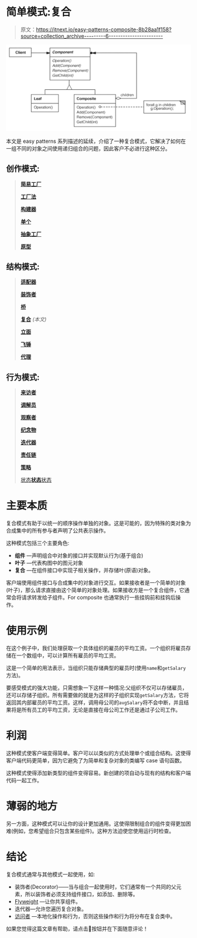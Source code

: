 # 简单模式:复合

> 原文：<https://itnext.io/easy-patterns-composite-8b28aa1f158?source=collection_archive---------6----------------------->

![](img/dd1f7de7dd648c2276f44a2e68637aee.png)

本文是 easy patterns 系列描述的延续，介绍了一种复合模式，它解决了如何在一组不同的对象之间使用递归组合的问题，因此客户不必进行这种区分。

## 创作模式:

> [**简易工厂**](/easy-patterns-simple-factory-b946a086fd7e)
> 
> [**工厂法**](/easy-patterns-factory-method-5f27385ac5c)
> 
> [**构建器**](/easy-patterns-builder-d85655bcf8aa)
> 
> [**单个**](/easy-patterns-singleton-283356fb29bf)
> 
> [**抽象工厂**](/easy-patterns-abstract-factory-2325cb398fc6)
> 
> [**原型**](/easy-patterns-prototype-e03ec6962f89)

## 结构模式:

> [**适配器**](/easy-patterns-adapter-9b5806cb346f)
> 
> [**装饰者**](/easy-patterns-decorator-eaa96c0550ea)
> 
> [**桥**](/easy-patterns-bridge-28d50dc25f9f)
> 
> [**复合**](/easy-patterns-composite-8b28aa1f158) *(本文)*
> 
> [**立面**](/easy-patterns-facade-8cb185f4f44f)
> 
> [**飞锤**](/easy-patterns-flyweight-dab4c018f7f5)
> 
> [**代理**](/easy-patterns-proxy-45fc3a648020)

## 行为模式:

> [**来访者**](/easy-patterns-visitor-b8ef57eb957)
> 
> [**调解员**](/easy-patterns-mediator-e0bf18fefdf9)
> 
> [**观察者**](/easy-patterns-observer-63c832d41ffd)
> 
> [**纪念物**](/easy-patterns-memento-ce966cec7478)
> 
> [**迭代器**](/easy-patterns-iterator-f5c0dd85957)
> 
> [**责任链**](/easy-patterns-chain-of-responsibility-9a84307ad837)
> 
> [**策略**](/easy-patterns-strategy-ecb6f6fc0ef3)
> 
> [状态**状态**状态](/easy-patterns-state-ec87a1a487b4)

# 主要本质

复合模式有助于以统一的顺序操作单独的对象。这是可能的，因为特殊的类对象为合成集中的所有参与者声明了公共表示操作。

这种模式包括三个主要角色:

*   **组件** —声明组合中对象的接口并实现默认行为(基于组合)
*   **叶子** —代表构图中的图元对象
*   **复合** —在组件接口中实现子相关操作，并存储叶(原语)对象。

客户端使用组件接口与合成集中的对象进行交互。如果接收者是一个简单的对象(叶子)，那么请求直接由这个简单的对象处理。如果接收方是一个复合组件，它通常会将请求转发给子组件。For composite 也通常执行一些挂钩前和挂钩后操作。

# 使用示例

在这个例子中，我们处理获取一个具体组织的雇员的平均工资。一个组织将雇员存储在一个数组中，可以计算所有雇员的平均工资。

这是一个简单的用法表示，当组织只能存储典型的雇员时(使用`name`和`getSalary`方法)。

要感受模式的强大功能，只需想象一下这样一种情况:父组织不仅可以存储雇员，还可以存储子组织。所有需要做的就是为这样的子组织实现`getSalary`方法，它将返回其内部雇员的平均工资。这样，调用母公司的`avgSalary`将不会中断，并且结果将是所有员工的平均工资，无论是直接在母公司工作还是通过子公司工作。

# 利润

这种模式使客户端变得简单。客户可以以类似的方式处理单个或组合结构。这使得客户端代码更简单，因为它避免了为简单和复杂对象的类编写 case 语句函数。

这种模式使得添加新类型的组件变得容易。新创建的项自动与现有的结构和客户端代码一起工作。

# 薄弱的地方

另一方面，这种模式可以让你的设计更加通用。这使得限制组合的组件变得更加困难(例如，您希望组合只包含某些组件)。这种方法迫使您使用运行时检查。

# 结论

复合模式通常与其他模式一起使用，如:

*   装饰者(Decorator)——当与组合一起使用时，它们通常有一个共同的父元素，所以装饰者必须支持组件接口，如添加、删除等。
*   [Flyweight](/easy-patterns-flyweight-dab4c018f7f5) —让你共享组件。
*   迭代器—允许您遍历复合对象。
*   [访问者](/easy-patterns-visitor-b8ef57eb957) —本地化操作和行为，否则这些操作和行为将分布在复合类中。

如果您觉得这篇文章有帮助，请点击👏按钮并在下面随意评论！